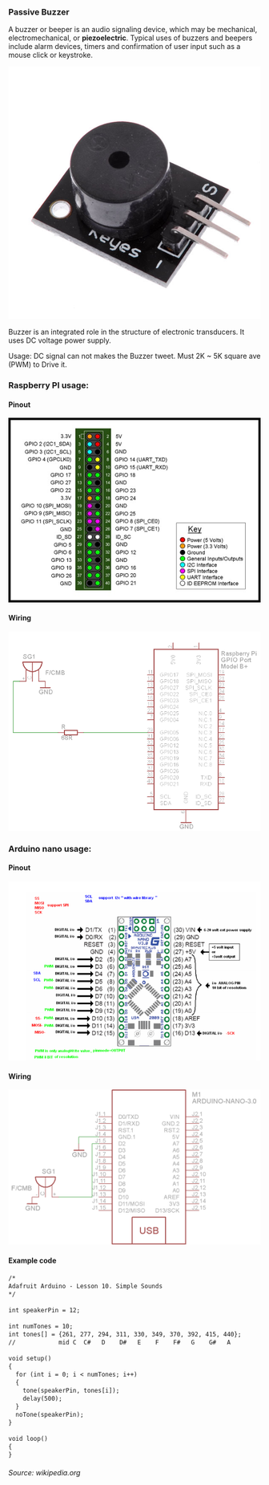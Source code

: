 ### Passive Buzzer

A buzzer or beeper is an audio signaling device, which may be mechanical, electromechanical, or **piezoelectric**. Typical uses of buzzers and beepers include alarm devices, timers and confirmation of user input such as a mouse click or keystroke.

![alt text](img/buzzer.jpg)

Buzzer is an integrated role in the structure of electronic transducers. It uses DC voltage power supply.

Usage:
DC signal can not makes the Buzzer tweet. Must 2K ~ 5K square ave (PWM) to Drive it.

### Raspberry PI usage:

#### Pinout

![alt text](img/pir2.jpg)

#### Wiring

![alt text](img/buzzer.png)

### Arduino nano usage:

#### Pinout

![alt text](img/arduino_pinout.png)

#### Wiring

![alt text](img/arbuzz.png)

#### Example code
```
/*
Adafruit Arduino - Lesson 10. Simple Sounds
*/

int speakerPin = 12;

int numTones = 10;
int tones[] = {261, 277, 294, 311, 330, 349, 370, 392, 415, 440};
//            mid C  C#   D    D#   E    F    F#   G    G#   A

void setup()
{
  for (int i = 0; i < numTones; i++)
  {
    tone(speakerPin, tones[i]);
    delay(500);
  }
  noTone(speakerPin);
}

void loop()
{
}
```


###### Source: wikipedia.org
